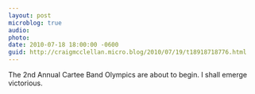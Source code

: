 ```yaml
---
layout: post
microblog: true
audio: 
photo: 
date: 2010-07-18 18:00:00 -0600
guid: http://craigmcclellan.micro.blog/2010/07/19/t18918718776.html
---
```

The 2nd Annual Cartee Band Olympics are about to begin. I shall emerge victorious.
